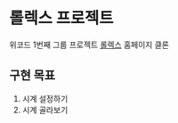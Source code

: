 # 롤렉스 프로젝트

위코드 1번째 그룹 프로젝트
[롤렉스](https://www.rolex.com/ko) 홈페이지 클론

## 구현 목표
1. 시계 설정하기
2. 시계 골라보기
